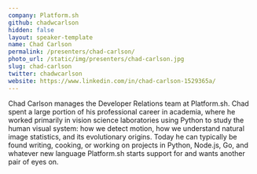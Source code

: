 ```yaml
---
company: Platform.sh
github: chadwcarlson
hidden: false
layout: speaker-template
name: Chad Carlson
permalink: /presenters/chad-carlson/
photo_url: /static/img/presenters/chad-carlson.jpg
slug: chad-carlson
twitter: chadwcarlson
website: https://www.linkedin.com/in/chad-carlson-1529365a/
---
```


Chad Carlson manages the Developer Relations team at Platform.sh. Chad spent a large
portion of his professional career in academia, where he worked primarily in vision
science laboratories using Python to study the human visual system: how we detect
motion, how we understand natural image statistics, and its evolutionary origins.
Today he can typically be found writing, cooking, or working on projects in Python,
Node.js, Go, and whatever new language Platform.sh starts support for and wants
another pair of eyes on.

